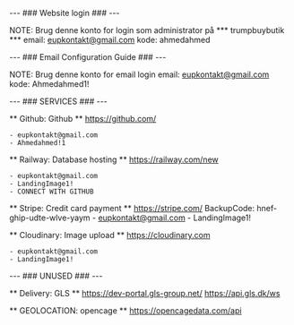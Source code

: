 --- ### Website login ### ---

NOTE: Brug denne konto for login som administrator på *** trumpbuybutik ***
    email: eupkontakt@gmail.com
    kode: ahmedahmed

--- ### Email Configuration Guide ### ---

NOTE: Brug denne konto for email login
    email: eupkontakt@gmail.com
    kode: Ahmedahmed1!

--- ### SERVICES ### ---

** Github: Github **
    https://github.com/

    - eupkontakt@gmail.com
    - Ahmedahmed!1

** Railway: Database hosting **
    https://railway.com/new
    
    - eupkontakt@gmail.com
    - LandingImage1!
    - CONNECT WITH GITHUB

** Stripe: Credit card payment **
    https://stripe.com/
    BackupCode: hnef-ghip-udte-wlve-yaym
    - eupkontakt@gmail.com
    - LandingImage1!

** Cloudinary: Image upload **
    https://cloudinary.com

    - eupkontakt@gmail.com
    - LandingImage1!

--- ### UNUSED ### ---

** Delivery: GLS **
    https://dev-portal.gls-group.net/
    https://api.gls.dk/ws

** GEOLOCATION: opencage **
    https://opencagedata.com/api


